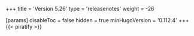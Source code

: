 +++
title = 'Version 5.26'
type = 'releasenotes'
weight = -26

[params]
  disableToc = false
  hidden = true
  minHugoVersion = '0.112.4'
+++
{{< piratify >}}
